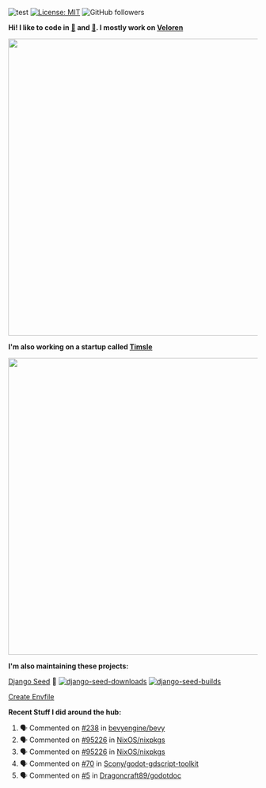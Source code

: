 ![test](https://hits.seeyoufarm.com/api/count/incr/badge.svg?url=https://github.com/AngelOnFira)
[![License: MIT](https://img.shields.io/badge/License-MIT-yellow.svg)](https://opensource.org/licenses/MIT)
![GitHub followers](https://img.shields.io/github/followers/angelonfira?style=social)

**Hi! I like to code in [:crab:](https://www.rust-lang.org/) and [:snake:](https://www.python.org/). I mostly work on [Veloren](https://veloren.net)**

<p align="center">
  <img width="600" src="https://media.discordapp.net/attachments/444005079410802699/730566298073038949/rsz_5f0656b6aa176.png">
</p>

**I'm also working on a startup called [Timsle](https://timsle.com)**

<p align="center">
  <img width="600" src="https://media.discordapp.net/attachments/444005079410802699/730566842674053130/rsz_5f0657242abb4.png">
</p>

**I'm also maintaining these projects:**

[Django Seed](https://github.com/Brobin/django-seed)
:seedling:
[![django-seed-downloads](https://pepy.tech/badge/django-seed)](https://pepy.tech/project/django-seed)
[![django-seed-builds](https://github.com/Brobin/django-seed/workflows/Test/badge.svg)](https://github.com/Brobin/django-seed)

[Create Envfile](https://github.com/SpicyPizza/create-envfile)

**Recent Stuff I did around the hub:**

<!--START_SECTION:activity-->
1. 🗣 Commented on [#238](https://github.com//bevyengine/bevy/issues/238) in [bevyengine/bevy](https://github.com//bevyengine/bevy)
2. 🗣 Commented on [#95226](https://github.com//NixOS/nixpkgs/issues/95226) in [NixOS/nixpkgs](https://github.com//NixOS/nixpkgs)
3. 🗣 Commented on [#95226](https://github.com//NixOS/nixpkgs/issues/95226) in [NixOS/nixpkgs](https://github.com//NixOS/nixpkgs)
4. 🗣 Commented on [#70](https://github.com//Scony/godot-gdscript-toolkit/issues/70) in [Scony/godot-gdscript-toolkit](https://github.com//Scony/godot-gdscript-toolkit)
5. 🗣 Commented on [#5](https://github.com//Dragoncraft89/godotdoc/issues/5) in [Dragoncraft89/godotdoc](https://github.com//Dragoncraft89/godotdoc)
<!--END_SECTION:activity-->
